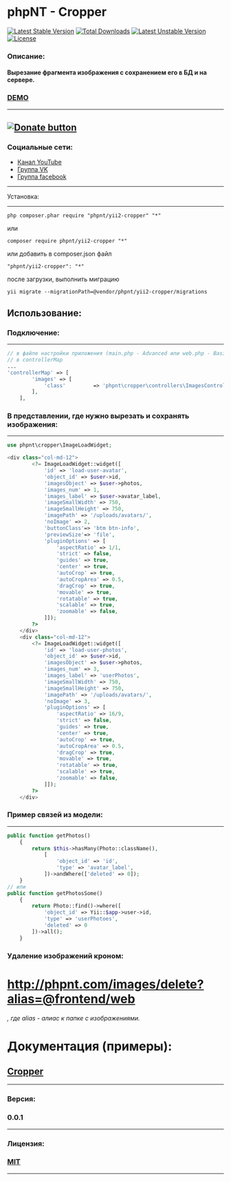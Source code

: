 phpNT - Cropper
================================
[![Latest Stable Version](https://poser.pugx.org/phpnt/yii2-cropper/v/stable)](https://packagist.org/packages/phpnt/yii2-cropper) [![Total Downloads](https://poser.pugx.org/phpnt/yii2-cropper/downloads)](https://packagist.org/packages/phpnt/yii2-cropper) [![Latest Unstable Version](https://poser.pugx.org/phpnt/yii2-cropper/v/unstable)](https://packagist.org/packages/phpnt/yii2-cropper) [![License](https://poser.pugx.org/phpnt/yii2-cropper/license)](https://packagist.org/packages/phpnt/yii2-cropper)
### Описание:
#### Вырезание фрагмента изображения с сохранением его в БД и на сервере.

### [DEMO](http://phpnt.com/widget/cropper)

------------
[![Donate button](https://www.paypal.com/en_US/i/btn/btn_donate_LG.gif)](http://phpnt.com/donate/index)
------------

### Социальные сети:
 - [Канал YouTube](https://www.youtube.com/c/phpnt)
 - [Группа VK](https://vk.com/phpnt)
 - [Группа facebook](https://www.facebook.com/Phpnt-595851240515413/)

------------

Установка:

------------

```
php composer.phar require "phpnt/yii2-cropper" "*"
```
или

```
composer require phpnt/yii2-cropper "*"
```

или добавить в composer.json файл

```
"phpnt/yii2-cropper": "*"
```
после загрузки, выполнить миграцию
```
yii migrate --migrationPath=@vendor/phpnt/yii2-cropper/migrations
```
## Использование:
### Подключение:
------------
```php
// в файле настройки приложения (main.php - Advanced или web.php - Basic) 
// в controllerMap
...
'controllerMap' => [
        'images' => [
            'class'         => 'phpnt\cropper\controllers\ImagesController',
        ],
    ],
```

### В представлении, где нужно вырезать и сохранять изображения:
------------
```php
use phpnt\cropper\ImageLoadWidget;

<div class="col-md-12">
        <?= ImageLoadWidget::widget([
            'id' => 'load-user-avatar',                                     // суффикс ID
            'object_id' => $user->id,                                       // ID объекта
            'imagesObject' => $user->photos,                                // уже загруженные изображения
            'images_num' => 1,                                              // максимальное количество изображений
            'images_label' => $user->avatar_label,                          // метка для изображения
            'imageSmallWidth' => 750,                                       // ширина миниатюры
            'imageSmallHeight' => 750,                                      // высота миниатюры
            'imagePath' => '/uploads/avatars/',                             // путь, куда будут записыватся изображения относительно алиаса
            'noImage' => 2,                                                 // 1 - no-logo, 2 - no-avatar, 3 - no-img или путь к другой картинке
            'buttonClass'=> 'btm btn-info',                                 // класс кнопки "обновить аватар"/"загрузить аватар" / по умолчанию btm btn-info
            'previewSize'=> 'file',                                         // размер изображения для превью(либо file_small, либо просто file)
            'pluginOptions' => [                                            // настройки плагина
                'aspectRatio' => 1/1,                                       // установите соотношение сторон рамки обрезки. По умолчанию свободное отношение.
                'strict' => false,                                          // true - рамка не может вызодить за холст, false - может
                'guides' => true,                                           // показывать пунктирные линии в рамке
                'center' => true,                                           // показывать центр в рамке изображения изображения
                'autoCrop' => true,                                         // показывать рамку обрезки при загрузке
                'autoCropArea' => 0.5,                                      // площидь рамки на холсте изображения при autoCrop (1 = 100% - 0 - 0%)
                'dragCrop' => true,                                         // создание новой рамки при клики в свободное место хоста (false - нельзя)
                'movable' => true,                                          // перемещать изображение холста (false - нельзя)
                'rotatable' => true,                                        // позволяет вращать изображение
                'scalable' => true,                                         // мастабирование изображения
                'zoomable' => false,
            ]]);
        ?>
    </div>
    <div class="col-md-12">
        <?= ImageLoadWidget::widget([
            'id' => 'load-user-photos',                                     // суффикс ID
            'object_id' => $user->id,                                       // ID объекта
            'imagesObject' => $user->photos,                                // уже загруженные изображения
            'images_num' => 3,                                              // максимальное количество изображений
            'images_label' => 'userPhotos',                                 // метка для изображения
            'imageSmallWidth' => 750,                                       // ширина миниатюры
            'imageSmallHeight' => 750,                                      // высота миниатюры
            'imagePath' => '/uploads/avatars/',                             // путь, куда будут записыватся изображения относительно алиаса
            'noImage' => 3,                                                 // 1 - no-logo, 2 - no-avatar или путь к другой картинке
            'pluginOptions' => [                                            // настройки плагина
                'aspectRatio' => 16/9,                                      // установите соотношение сторон рамки обрезки. По умолчанию свободное отношение.
                'strict' => false,                                          // true - рамка не может вызодить за холст, false - может
                'guides' => true,                                           // показывать пунктирные линии в рамке
                'center' => true,                                           // показывать центр в рамке изображения изображения
                'autoCrop' => true,                                         // показывать рамку обрезки при загрузке
                'autoCropArea' => 0.5,                                      // площидь рамки на холсте изображения при autoCrop (1 = 100% - 0 - 0%)
                'dragCrop' => true,                                         // создание новой рамки при клики в свободное место хоста (false - нельзя)
                'movable' => true,                                          // перемещать изображение холста (false - нельзя)
                'rotatable' => true,                                        // позволяет вращать изображение
                'scalable' => true,                                         // мастабирование изображения
                'zoomable' => false,
            ]]);
        ?>
    </div>
```
### Пример связей из модели:
------------
```php
public function getPhotos()
    {
        return $this->hasMany(Photo::className(),
            [
                'object_id' => 'id',
                'type' => 'avatar_label',
            ])->andWhere(['deleted' => 0]);
    }
// или
public function getPhotosSome()
    {
        return Photo::find()->where([
            'object_id' => Yii::$app->user->id,
            'type' => 'userPhotoes',
            'deleted' => 0
        ])->all();
    }
```
### Удаление изображений кроном:
# http://phpnt.com/images/delete?alias=@frontend/web
###### , где alias - алиас к папке с изображениями.
# Документация (примеры):
## [Cropper](https://fengyuanchen.github.io/cropper/)
------------
### Версия:
### 0.0.1
------------
### Лицензия:
### [MIT](https://ru.wikipedia.org/wiki/%D0%9B%D0%B8%D1%86%D0%B5%D0%BD%D0%B7%D0%B8%D1%8F_MIT)
------------

